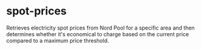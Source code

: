 # spot-prices
Retrieves electricity spot prices from Nord Pool for a specific area and then determines whether it's economical to charge based on the current price compared to a maximum price threshold. 
